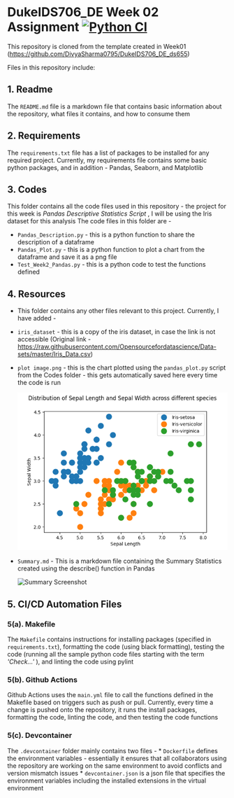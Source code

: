 # DukeIDS706_DE Week 02 Assignment [![Python CI](https://github.com/nogibjj/DukeIDS_DE_ds655/actions/workflows/main.yml/badge.svg)](https://github.com/nogibjj/DukeIDS_DE_ds655/actions/workflows/main.yml)


This repository is cloned from the template created in Week01 (https://github.com/DivyaSharma0795/DukeIDS706_DE_ds655)

Files in this repository include:


## 1. Readme
  The `README.md` file is a markdown file that contains basic information about the repository, what files it contains, and how to consume them


## 2. Requirements
  The `requirements.txt` file has a list of packages to be installed for any required project. Currently, my requirements file contains some basic python packages, and in addition - Pandas, Seaborn, and Matplotlib


## 3. Codes
  This folder contains all the code files used in this repository - the project for this week is _Pandas Descriptive Statistics Script_ , I will be using the Iris dataset for this analysis
  The code files in this folder are -
   * `Pandas_Description.py` - this is a python function to share the description of a dataframe
   * `Pandas_Plot.py` - this is a python function to plot a chart from the dataframe and save it as a png file
   * `Test_Week2_Pandas.py` - this is a python code to test the functions defined


## 4. Resources
  -  This folder contains any other files relevant to this project. Currently, I have added -
  * `iris_dataset` - this is a copy of the iris dataset, in case the link is not accessible (Original link - https://raw.githubusercontent.com/Opensourcefordatascience/Data-sets/master/Iris_Data.csv)

  
  * `plot image.png` - this is the chart plotted using the `pandas_plot.py` script from the Codes folder - this gets automatically saved here every time the code is run


    ![Plot Image Output](https://github.com/nogibjj/DukeIDS706_ds655_Week02/blob/main/Resources/plot%20image.png?raw=true)


  * `Summary.md` - This is a markdown file containing the Summary Statistics created using the describe() function in Pandas

    ![Summary Screenshot]([https://github.com/nogibjj/DukeIDS706_ds655_Week02/blob/main/Resources/Week2_Summary_Screenshot.png?raw=true)


    
## 5. CI/CD Automation Files


  ### 5(a). Makefile
  The `Makefile` contains instructions for installing packages (specified in `requirements.txt`), formatting the code (using black formatting), testing the code (running all the sample python code files starting with the term *'Check...'* ), and linting the code using pylint


  ### 5(b). Github Actions
  Github Actions uses the `main.yml` file to call the functions defined in the Makefile based on triggers such as push or pull. Currently, every time a change is pushed onto the repository, it runs the install packages, formatting the code, linting the code, and then testing the code functions


  ### 5(c). Devcontainer
  The `.devcontainer` folder mainly contains two files - 
    * `Dockerfile` defines the environment variables - essentially it ensures that all collaborators using the repository are working on the same environment to avoid conflicts and version mismatch issues
    * `devcontainer.json` is a json file that specifies the environment variables including the installed extensions in the virtual environment
